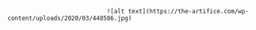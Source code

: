                                 ![alt text](https://the-artifice.com/wp-content/uploads/2020/03/448586.jpg)
